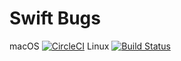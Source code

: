 # Swift Bugs

macOS [![CircleCI](https://circleci.com/gh/pointfreeco/swift-bugs.svg?style=svg)](https://circleci.com/gh/pointfreeco/swift-bugs) Linux [![Build Status](https://travis-ci.org/pointfreeco/swift-bugs.svg)](https://travis-ci.org/pointfreeco/swift-bugs)
